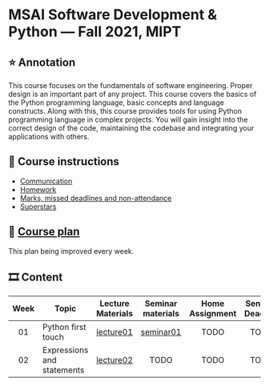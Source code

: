 # MSAI Software Development & Python — Fall 2021, MIPT

## ⭐ Annotation

This course focuses on the fundamentals of software engineering. Proper design is an important part of any project. This course covers the basics of the Python programming language, basic concepts and language constructs. Along with this, this course provides tools for using Python programming language in complex projects. You will gain insight into the correct design of the code, maintaining the codebase and integrating your applications with others.


## 📜 Course instructions

- [Communication](/docs/course-instructions.md#communication)
- [Homework](/docs/course-instructions.md#homework)
- [Marks, missed deadlines and non-attendance](/docs/course-instructions.md#marks-missed-deadlines-and-non-attendance)
- [Superstars](/docs/course-instructions.md#superstars)


## 🧪 [Course plan](/docs/course-plan.md)

This plan being improved every week.


## 🎞 Content

| Week | Topic | Lecture Materials | Seminar materials | Home Assignment | Sending Deadline | Review Deadline |
|:----:| ----- |:-----------------:|:-----------------:|:---------------:|:----------------:|:---------------:|
| 01 | Python first touch | [lecture01](/week01_python_first_touch/lecture) | [seminar01](/week01_python_first_touch/seminar) | TODO | TODO | TODO |
| 02 | Expressions and statements | [lecture02](/week02_expressions_and_statements/lecture) | TODO | TODO | TODO | TODO |
